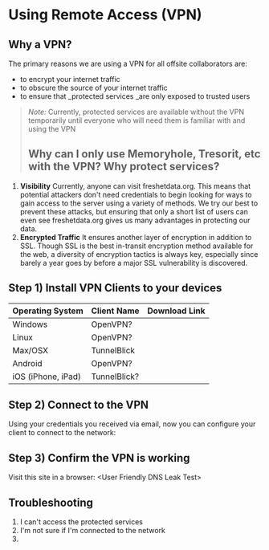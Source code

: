 # Using Remote Access \(VPN\)

## Why a VPN?

The primary reasons we are using a VPN for all offsite collaborators are:

* to encrypt your internet traffic
* to obscure the source of your internet traffic
* to ensure that _protected services _are only exposed to trusted users

> _Note:_ Currently, protected services are available without the VPN temporarily until everyone who will need them is familiar with and using the VPN
>
> ## Why can I only use Memoryhole, Tresorit, etc with the VPN? Why protect services?

1. **Visibility** Currently, anyone can visit freshetdata.org. This means that potential attackers don't need credentials to begin looking for ways to gain access to the server using a variety of methods. We try our best to prevent these attacks, but ensuring that only a short list of users can even see freshetdata.org gives us many advantages in protecting our data.
2. **Encrypted Traffic**
   It ensures another layer of encryption in addition to SSL. Though SSL is the best in-transit encryption method available for the web, a diversity of encryption tactics is always key, especially since barely a year goes by before a major SSL vulnerability is discovered.

## Step 1\) Install VPN Clients to your devices

| Operating System | Client Name | Download Link |
| :--- | :--- | :--- |
| Windows | OpenVPN? |  |
| Linux | OpenVPN? |  |
| Max/OSX | TunnelBlick |  |
| Android | OpenVPN? |  |
| iOS \(iPhone, iPad\) | TunnelBlick? |  |

## Step 2\) Connect to the VPN

Using your credentials you received via email, now you can configure your client to connect to the network:

## Step 3\) Confirm the VPN is working

Visit this site in a browser: &lt;User Friendly DNS Leak Test&gt;

## Troubleshooting

1. I can't access the protected services
2. I'm not sure if I'm connected to the network
3. 


